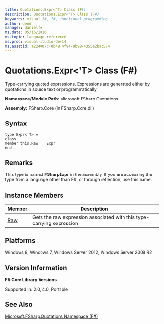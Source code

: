 ```yaml
---
title: Quotations.Expr<'T> Class (F#)
description: Quotations.Expr<'T> Class (F#)
keywords: visual f#, f#, functional programming
author: dend
manager: danielfe
ms.date: 05/16/2016
ms.topic: language-reference
ms.prod: visual-studio-dev14
ms.assetid: a224007c-0b48-4f94-9b98-4355e2bac574 
---
```


# Quotations.Expr<'T> Class (F#)

Type-carrying quoted expressions. Expressions are generated either by quotations in source text or programmatically

**Namespace/Module Path:** Microsoft.FSharp.Quotations

**Assembly:** FSharp.Core (in FSharp.Core.dll)


## Syntax

```
type Expr<'T> =
class
member this.Raw :  Expr
end
```

## Remarks
This type is named **FSharpExpr** in the assembly. If you are accessing the type from a language other than F#, or through reflection, use this name.


## Instance Members


|Member|Description|
|------|-----------|
|[Raw](https://msdn.microsoft.com/library/47fb94f1-e77f-4c68-aabc-2b0ba40d59c2)|Gets the raw expression associated with this type-carrying expression|

## Platforms
Windows 8, Windows 7, Windows Server 2012, Windows Server 2008 R2


## Version Information
**F# Core Library Versions**

Supported in: 2.0, 4.0, Portable




## See Also
[Microsoft.FSharp.Quotations Namespace &#40;F&#35;&#41;](Microsoft.FSharp.Quotations-Namespace-%5BFSharp%5D.md)

